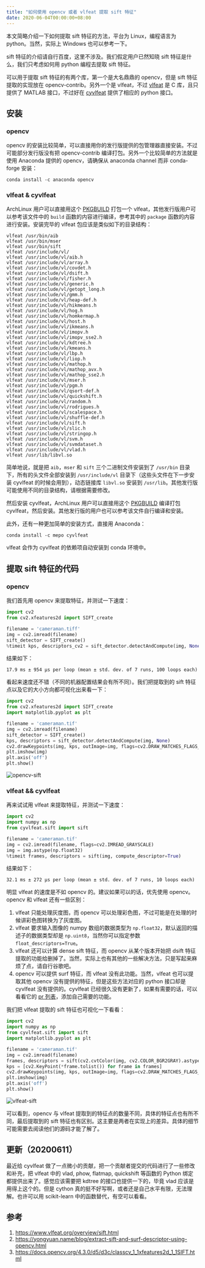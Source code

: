 ```yaml
---
title: "如何使用 opencv 或者 vlfeat 提取 sift 特征"
date: 2020-06-04T00:00:00+08:00
---
```


本文简略介绍一下如何提取 sift 特征的方法，平台为 Linux，编程语言为 python。当然，实际上 Windows 也可以参考一下。

sift 特征的介绍请自行百度，这里不涉及。我们假定用户已然知晓 sift 特征是什么，我们只考虑如何用 python 编程去提取 sift 特征。

可以用于提取 sift 特征的有两个库，第一个是大名鼎鼎的 opencv，但是 sift 特征提取的实现放在 opencv-contrib。另外一个是 vlfeat，不过 [vlfeat](https://www.vlfeat.org/) 是 C 库，且只提供了 MATLAB 接口，不过好在 [cyvlfeat](https://github.com/menpo/cyvlfeat) 提供了相应的 python 接口。

## 安装

### opencv

opencv 的安装比较简单，可以直接用你的发行版提供的包管理器直接安装。不过可能部分发行版没有把 opencv-contrib 编译打包。另外一个比较简单的方法就是使用 Anaconda 提供的 opencv，请确保从 anaconda channel 而非 conda-forge 安装：

```shell
conda install -c anaconda opencv
```

### vlfeat & cyvlfeat

ArchLinux 用户可以直接用这个 [PKGBUILD](https://aur.archlinux.org/cgit/aur.git/tree/PKGBUILD?h=vlfeat) 打包一个 vlfeat，其他发行版用户可以参考该文件中的 `build` 函数的内容进行编译，参考其中的 `package` 函数的内容进行安装。安装完毕的 vlfeat 包应该是类似如下的目录结构：

```text
vlfeat /usr/bin/aib
vlfeat /usr/bin/mser
vlfeat /usr/bin/sift
vlfeat /usr/include/vl/
vlfeat /usr/include/vl/aib.h
vlfeat /usr/include/vl/array.h
vlfeat /usr/include/vl/covdet.h
vlfeat /usr/include/vl/dsift.h
vlfeat /usr/include/vl/fisher.h
vlfeat /usr/include/vl/generic.h
vlfeat /usr/include/vl/getopt_long.h
vlfeat /usr/include/vl/gmm.h
vlfeat /usr/include/vl/heap-def.h
vlfeat /usr/include/vl/hikmeans.h
vlfeat /usr/include/vl/hog.h
vlfeat /usr/include/vl/homkermap.h
vlfeat /usr/include/vl/host.h
vlfeat /usr/include/vl/ikmeans.h
vlfeat /usr/include/vl/imopv.h
vlfeat /usr/include/vl/imopv_sse2.h
vlfeat /usr/include/vl/kdtree.h
vlfeat /usr/include/vl/kmeans.h
vlfeat /usr/include/vl/lbp.h
vlfeat /usr/include/vl/liop.h
vlfeat /usr/include/vl/mathop.h
vlfeat /usr/include/vl/mathop_avx.h
vlfeat /usr/include/vl/mathop_sse2.h
vlfeat /usr/include/vl/mser.h
vlfeat /usr/include/vl/pgm.h
vlfeat /usr/include/vl/qsort-def.h
vlfeat /usr/include/vl/quickshift.h
vlfeat /usr/include/vl/random.h
vlfeat /usr/include/vl/rodrigues.h
vlfeat /usr/include/vl/scalespace.h
vlfeat /usr/include/vl/shuffle-def.h
vlfeat /usr/include/vl/sift.h
vlfeat /usr/include/vl/slic.h
vlfeat /usr/include/vl/stringop.h
vlfeat /usr/include/vl/svm.h
vlfeat /usr/include/vl/svmdataset.h
vlfeat /usr/include/vl/vlad.h
vlfeat /usr/lib/libvl.so
```

简单地说，就是把 `aib`，`mser` 和 `sift` 三个二进制文件安装到了 `/usr/bin` 目录下，所有的头文件全部安装到 `/usr/include/vl` 目录下（这些头文件在下一步安装 cyvlfeat 的时候会用到），动态链接库 `libvl.so` 安装到 `/usr/lib`。其他发行版可能使用不同的目录结构，请根据需要修改。

然后安装 cyvlfeat，ArchLinux 用户可以直接用这个 [PKGBUILD](https://aur.archlinux.org/cgit/aur.git/tree/PKGBUILD?h=python-cyvlfeat) 编译打包 cyvlfeat，然后安装。其他发行版的用户也可以参考该文件自行编译和安装。

此外，还有一种更加简单的安装方式，直接用 Anaconda：

```shell
conda install -c mepo cyvlfeat
```

vlfeat 会作为 cyvlfeat 的依赖项自动安装到 conda 环境中。

## 提取 sift 特征的代码

### opencv

我们首先用 opencv 来提取特征，并测试一下速度：

```python
import cv2
from cv2.xfeatures2d import SIFT_create

filename = 'cameraman.tiff'
img = cv2.imread(filename)
sift_detector = SIFT_create()
%timeit kps, descriptors_cv2 = sift_detector.detectAndCompute(img, None)
```

结果如下：

```text
17.9 ms ± 954 µs per loop (mean ± std. dev. of 7 runs, 100 loops each)
```

看起来速度还不错（不同的机器配置结果会有所不同）。我们把提取到的 sift 特征点以及它的大小方向都可视化出来看一下：

```python
import cv2
from cv2.xfeatures2d import SIFT_create
import matplotlib.pyplot as plt

filename = 'cameraman.tif'
img = cv2.imread(filename)
sift_detector = SIFT_create()
kps, descriptors = sift_detector.detectAndCompute(img, None)
cv2.drawKeypoints(img, kps, outImage=img, flags=cv2.DRAW_MATCHES_FLAGS_DRAW_RICH_KEYPOINTS)
plt.imshow(img)
plt.axis('off')
plt.show()
```

![opencv-sift](/img/opencv-sift-viz.png)

### vlfeat && cyvlfeat

再来试试用 vlfeat 来提取特征，并测试一下速度：

```python
import cv2
import numpy as np
from cyvlfeat.sift import sift

filename = 'cameraman.tif'
img = cv2.imread(filename, flags=cv2.IMREAD_GRAYSCALE)
img = img.astype(np.float32)
%timeit frames, descriptors = sift(img, compute_descriptor=True)
```

结果如下：

```text
32.1 ms ± 272 µs per loop (mean ± std. dev. of 7 runs, 10 loops each)
```

明显 vlfeat 的速度是不如 opencv 的。建议如果可以的话，优先使用 opencv。opencv 和 vlfeat 还有一些区别：

1. vlfeat 只能处理灰度图，而 opencv 可以处理彩色图，不过可能是在处理的时候讲彩色图转换为了灰度图。
2. vlfeat 要求输入图像的 numpy 数组的数据类型为 `np.float32`，默认返回的描述子的数据类型却是 `np.uint8`，当然你可以指定参数 `float_descriptors=True`。
3. vlfeat 还可以计算 dense sift 特征，而 opencv 从某个版本开始把 dsift 特征提取的功能给删掉了。当然，实际上也有其他的一些解决方法，只是写起来麻烦了点，请自行谷歌吧。
4. opencv 可以提供 surf 特征，而 vlfeat 没有此功能。当然，vlfeat 也可以提取其他 opencv 没有提供的特征，但是这些方法对应的 python 接口却是 cyvlfeat 没有提供的。cyvlfeat 已经很久没有更新了，如果有需要的话，可以看看它的 [pr 列表](https://github.com/menpo/cyvlfeat/pulls)，添加自己需要的功能。

我们把 vlfeat 提取的 sift 特征也可视化一下看看：

```python
import cv2
import numpy as np
from cyvlfeat.sift import sift
import matplotlib.pyplot as plt

filename = 'cameraman.tif'
img = cv2.imread(filename)
frames, descriptors = sift(cv2.cvtColor(img, cv2.COLOR_BGR2GRAY).astype(np.float32), compute_descriptor=True)
kps = [cv2.KeyPoint(*frame.tolist()) for frame in frames]
cv2.drawKeypoints(img, kps, outImage=img, flags=cv2.DRAW_MATCHES_FLAGS_DRAW_RICH_KEYPOINTS)
plt.imshow(img)
plt.axis('off')
plt.show()
```

![vlfeat-sift](/img/vlfeat-sift-viz.png)

可以看到，opencv 与 vlfeat 提取到的特征点的数量不同，具体的特征点也有所不同，最后提取到的 sift 特征也有区别。这主要是两者在实现上的差异。具体的细节可能需要去阅读他们的源码才能了解了。

## 更新（20200611）

最近给 cyvlfeat 做了一点微小的贡献，把一个贡献者提交的代码进行了一些修改和补充，把 vlfeat 中的 vlad, phow, flatmap, quickshift 等函数的 Python 绑定都提供出来了。感觉应该需要把 kdtree 的接口也提供一下的，毕竟 vlad 应该是用得上这个的。但是 cython 真的挺不好写啊，或者还是自己水平有限，无法理解。也许可以用 scikit-learn 中的函数替代，有空可以看看。

## 参考

1. https://www.vlfeat.org/overview/sift.html
2. https://yongyuan.name/blog/extract-sift-and-surf-descriptor-using-opencv.html
3. https://docs.opencv.org/4.3.0/d5/d3c/classcv_1_1xfeatures2d_1_1SIFT.html